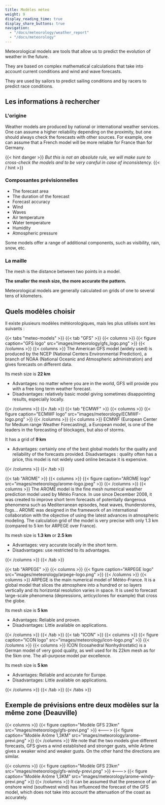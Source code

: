 ```yaml
---
title: Modèles méteo
weight: 9
display_reading_time: true
display_share_buttons: true
navigation:
  - "/docs/meteorology/weather_report"
  - "/docs/meteorology"
---
```

Meteorological models are tools that allow us to predict the evolution of weather in the future.

They are based on complex mathematical calculations that take into account current conditions and wind and wave forecasts.

They are used by sailors to predict sailing conditions and by racers to predict race conditions.

## Les informations à rechercher

### L'origine

Weather models are produced by national or international weather services.
One can assume a higher reliability depending on the proximity, but one should always check the forecasts with other sources.
For example, one can assume that a French model will be more reliable for France than for Germany.

{{< hint danger >}}
*But this is not an absolute rule, we will make sure to cross-check the models and to be very careful in case of inconsistency.*
{{< / hint >}}

### Composantes prévisionnelles

* The forecast area
* The duration of the forecast
* Forecast accuracy
* Wind
* Waves
* Air temperature
* Water temperature
* Humidity
* Atmospheric pressure

Some models offer a range of additional components, such as visibility, rain, snow, etc.

### La maille

The mesh is the distance between two points in a model.

**The smaller the mesh size, the more accurate the pattern.**

Meteorological models are generally calculated on grids of one to several tens of kilometers.

## Quels modèles choisir

Il existe plusieurs modèles météorologiques, mais les plus utilisés sont les suivants :

{{< tabs "meteo-models" >}}
{{< tab "GFS" >}}
{{< columns >}}
{{< figure caption="GFS logo" src="images/meteorology/gfs_logo.png" >}}
{{< /columns >}}
{{< columns >}}
The American GFS model (widely used) is produced by the NCEP (National Centers Environmental Prediction), a branch of NOAA (National Oceanic and Atmospheric administration) and gives forecasts on different data.

Its mesh size is **22 km**

* Advantages: no matter where you are in the world, GFS will provide you with a free long term weather forecast.
* Disadvantages: relatively basic model giving sometimes disappointing results, especially locally.

{{< /columns >}}
{{< /tab >}}
{{< tab "ECMWF" >}}
{{< columns >}}
{{< figure caption="ECMWF logo" src="images/meteorology/ECMWF-logo.png" >}}
{{< /columns >}}
{{< columns >}}
  ECMWF (European Center for Medium range Weather Forecasting), a European model, is one of the leaders in the forecasting of blockages, but also of storms.

It has a grid of **9 km**

* Advantages: certainly one of the best global models for the quality and reliability of the forecasts provided.
 Disadvantages : quality often has a price, this model is not widely used online because it is expensive.

{{< /columns >}}
{{< /tab >}}

{{< tab "AROME" >}}
{{< columns >}}
{{< figure caption="AROME logo" src="images/meteorology/arome-logo.jpeg" >}}
{{< /columns >}}
{{< columns >}}
The AROME model is the fine mesh numerical weather prediction model used by Météo France. In use since December 2008, it was created to improve short term forecasts of potentially dangerous phenomena such as Mediterranean episodes, heat waves, thunderstorms, fogs... AROME was designed in the framework of an international collaboration with the objective of using the latest advances in atmospheric modeling. The calculation grid of the model is very precise with only 1.3 km (compared to 5 km for ARPEGE over France).

Its mesh size is **1.3 km** or **2.5 km**

* Advantages: very accurate locally in the short term.
* Disadvantages: use restricted to its advantages.

{{< /columns >}}
{{< /tab >}}

{{< tab "ARPEGE" >}}
{{< columns >}}
{{< figure caption="ARPEGE logo" src="images/meteorology/arpege-logo.png" >}}
{{< /columns >}}
{{< columns >}}
ARPEGE is the main numerical model of Météo-France. It is a global model that slices the atmosphere into a hundred or so layers vertically and its horizontal resolution varies in space. It is used to forecast large-scale phenomena (depressions, anticyclones for example) that cross the globe.

Its mesh size is **5 km**

* Advantages: Reliable and proven.
* Disadvantages: Little available on applications.

{{< /columns >}}
{{< /tab >}}
{{< tab "ICON" >}}
{{< columns >}}
{{< figure caption="ICON logo" src="images/meteorology/icon-logo.png" >}}
{{< /columns >}}
{{< columns >}}
ICON (Icosahedral Nonhydrostatic) is a German model of very good quality, as well used for its 22km mesh as for the 5km one. The all-purpose model par excellence.

Its mesh size is **5 km**

* Advantages: Reliable and accurate for Europe.
* Disadvantages: Little available on applications.

{{< /columns >}}
{{< /tab >}}
{{< /tabs >}}

## Exemple de prévisions entre deux modèles sur la même zone (Deauville)

{{< columns >}}
{{< figure caption="Modèle GFS 23km" src="images/meteorology/gfs-previ.png" >}}
<--->
{{< figure caption="Modèle Arôme 1,3KM" src="images/meteorology/arome-previ.png" >}}
{{< /columns >}}
We note that the two models give different forecasts, GFS gives a wind established and stronger gusts, while Arôme gives a weaker wind and weaker gusts.
On the other hand the directions are similar.

{{< columns >}}
{{< figure caption="Modèle GFS 23km" src="images/meteorology/gfs-windy-previ.png" >}}
<--->
{{< figure caption="Modèle Arôme 1,3KM" src="images/meteorology/arome-windy-previ.png" >}}
{{< /columns >}}
It can be assumed that the presence of an onshore wind (southwest wind) has influenced the forecast of the GFS model, which does not take into account the attenuation of the coast as accurately.